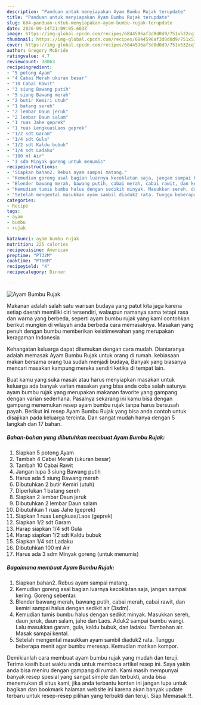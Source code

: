 ```yaml
---
description: "Panduan untuk menyiapakan Ayam Bumbu Rujak terupdate"
title: "Panduan untuk menyiapakan Ayam Bumbu Rujak terupdate"
slug: 604-panduan-untuk-menyiapakan-ayam-bumbu-rujak-terupdate
date: 2020-09-14T21:09:05.603Z
image: https://img-global.cpcdn.com/recipes/6844596af3d8d0d9/751x532cq70/ayam-bumbu-rujak-foto-resep-utama.jpg
thumbnail: https://img-global.cpcdn.com/recipes/6844596af3d8d0d9/751x532cq70/ayam-bumbu-rujak-foto-resep-utama.jpg
cover: https://img-global.cpcdn.com/recipes/6844596af3d8d0d9/751x532cq70/ayam-bumbu-rujak-foto-resep-utama.jpg
author: Gregory McBride
ratingvalue: 4.7
reviewcount: 38063
recipeingredient:
- "5 potong Ayam"
- "4 Cabai Merah ukuran besar"
- "10 Cabai Rawit"
- "3 siung Bawang putih"
- "5 siung Bawang merah"
- "2 butir Kemiri utuh"
- "1 batang sereh"
- "2 lembar Daun jeruk"
- "2 lembar Daun salam"
- "1 ruas Jahe geprek"
- "1 ruas LengkuasLaos geprek"
- "1/2 sdt Garam"
- "1/4 sdt Gula"
- "1/2 sdt Kaldu bubuk"
- "1/4 sdt Ladaku"
- "100 ml Air"
- "3 sdm Minyak goreng untuk menumis"
recipeinstructions:
- "Siapkan bahan2. Rebus ayam sampai matang."
- "Kemudian goreng asal bagian luarnya kecoklatan saja, jangan sampai kering. Goreng sebentar."
- "Blender bawang merah, bawang putih, cabai merah, cabai rawit, dan kemiri sampai halus dengan sedikit air (3sdm)."
- "Kemudian tumis bumbu halus dengan sedikit minyak. Masukkan sereh, daun jeruk, daun salam, jahe dan Laos. Aduk2 sampai bumbu wangi. Lalu masukkan garam, gula, kaldu bubuk, dan ladaku. Tambahan air. Masak sampai kental."
- "Setelah mengental masukkan ayam sambil diaduk2 rata. Tunggu beberapa menit agar bumbu meresap. Kemudian matikan kompor."
categories:
- Recipe
tags:
- ayam
- bumbu
- rujak

katakunci: ayam bumbu rujak 
nutrition: 225 calories
recipecuisine: American
preptime: "PT32M"
cooktime: "PT60M"
recipeyield: "4"
recipecategory: Dinner

---
```



![Ayam Bumbu Rujak](https://img-global.cpcdn.com/recipes/6844596af3d8d0d9/751x532cq70/ayam-bumbu-rujak-foto-resep-utama.jpg)

Makanan adalah salah satu warisan budaya yang patut kita jaga karena setiap daerah memiliki ciri tersendiri, walaupun namanya sama tetapi rasa dan warna yang berbeda, seperti ayam bumbu rujak yang kami contohkan berikut mungkin di wilayah anda berbeda cara memasaknya. Masakan yang penuh dengan bumbu memberikan keistimewahan yang merupakan keragaman Indonesia



Kehangatan keluarga dapat ditemukan dengan cara mudah. Diantaranya adalah memasak Ayam Bumbu Rujak untuk orang di rumah. kebiasaan makan bersama orang tua sudah menjadi budaya, Banyak yang biasanya mencari masakan kampung mereka sendiri ketika di tempat lain.

Buat kamu yang suka masak atau harus menyiapkan masakan untuk keluarga ada banyak varian masakan yang bisa anda coba salah satunya ayam bumbu rujak yang merupakan makanan favorite yang gampang dengan varian sederhana. Pasalnya sekarang ini kamu bisa dengan gampang menemukan resep ayam bumbu rujak tanpa harus bersusah payah.
Berikut ini resep Ayam Bumbu Rujak yang bisa anda contoh untuk disajikan pada keluarga tercinta. Dan sangat mudah hanya dengan 5 langkah dan 17 bahan.


<!--inarticleads1-->

##### Bahan-bahan yang dibutuhkan membuat Ayam Bumbu Rujak:

1. Siapkan 5 potong Ayam
1. Tambah 4 Cabai Merah (ukuran besar)
1. Tambah 10 Cabai Rawit
1. Jangan lupa 3 siung Bawang putih
1. Harus ada 5 siung Bawang merah
1. Dibutuhkan 2 butir Kemiri (utuh)
1. Diperlukan 1 batang sereh
1. Siapkan 2 lembar Daun jeruk
1. Dibutuhkan 2 lembar Daun salam
1. Dibutuhkan 1 ruas Jahe (geprek)
1. Siapkan 1 ruas Lengkuas/Laos (geprek)
1. Siapkan 1/2 sdt Garam
1. Harap siapkan 1/4 sdt Gula
1. Harap siapkan 1/2 sdt Kaldu bubuk
1. Siapkan 1/4 sdt Ladaku
1. Dibutuhkan 100 ml Air
1. Harus ada 3 sdm Minyak goreng (untuk menumis)




<!--inarticleads2-->

##### Bagaimana membuat  Ayam Bumbu Rujak:

1. Siapkan bahan2. Rebus ayam sampai matang.
1. Kemudian goreng asal bagian luarnya kecoklatan saja, jangan sampai kering. Goreng sebentar.
1. Blender bawang merah, bawang putih, cabai merah, cabai rawit, dan kemiri sampai halus dengan sedikit air (3sdm).
1. Kemudian tumis bumbu halus dengan sedikit minyak. Masukkan sereh, daun jeruk, daun salam, jahe dan Laos. Aduk2 sampai bumbu wangi. Lalu masukkan garam, gula, kaldu bubuk, dan ladaku. Tambahan air. Masak sampai kental.
1. Setelah mengental masukkan ayam sambil diaduk2 rata. Tunggu beberapa menit agar bumbu meresap. Kemudian matikan kompor.




Demikianlah cara membuat ayam bumbu rujak yang mudah dan teruji. Terima kasih buat waktu anda untuk membaca artikel resep ini. Saya yakin anda bisa meniru dengan gampang di rumah. Kami masih mempunyai banyak resep spesial yang sangat simple dan terbukti, anda bisa menemukan di situs kami, jika anda terbantu konten ini jangan lupa untuk bagikan dan bookmark halaman website ini karena akan banyak update terbaru untuk resep-resep pilihan yang terbukti dan teruji. Siap Memasak !!. 
